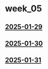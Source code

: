 # week_05 <!-- markmap: foldAll -->
## [2025-01-29](2025-01-29/2025-01-29.html)
## [2025-01-30](2025-01-30/2025-01-30.html)
## [2025-01-31](2025-01-31/2025-01-31.html)
